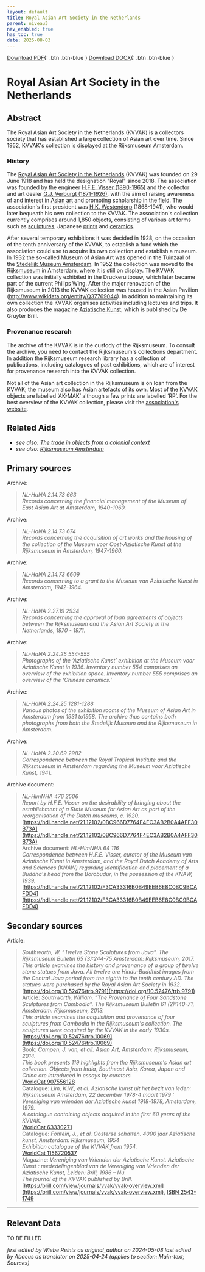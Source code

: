 ```yaml
---
layout: default
title: Royal Asian Art Society in the Netherlands
parent: niveau3
nav_enabled: true
has_toc: true
date: 2025-08-03
--- 
```



[Download PDF](https://raw.githubusercontent.com/colonial-heritage/research-guides-dev/refs/heads/main/EXPORTS/PDF/niveau3/English/KVVAK.pdf){: .btn .btn-blue }     [Download DOCX](https://raw.githubusercontent.com/colonial-heritage/research-guides-dev/refs/heads/main/EXPORTS/DOCX/niveau3/English/KVVAK.docx){: .btn .btn-blue }


# Royal Asian Art Society in the Netherlands


## Abstract

The Royal Asian Art Society in the Netherlands (KVVAK) is a collectors society that has established a large collection of Asian art over time. Since 1952, KVVAK's collection is displayed at the Rijksmuseum Amsterdam.

### History

The [Royal Asian Art Society in the Netherlands](https://www.wikidata.org/entity/Q96749093) (KVVAK) was founded on 29 June 1918 and has held the designation "Royal" since 2018. The association was founded by the engineer [H.F.E. Visser (1890-1965)](https://www.wikidata.org/entity/Q83286861) and the collector and art dealer [G.J. Verburgt (1871-1926)](https://www.wikidata.org/entity/Q84499681), with the aim of raising awareness of and interest in [Asian art](https://www.wikidata.org/entity/Q3399573) and promoting scholarship in the field. The association's first president was [H.K. Westendorp](https://www.wikidata.org/entity/Q96749169) (1868-1941), who would later bequeath his own collection to the KVVAK. The association's collection currently comprises around 1,850 objects, consisting of various art forms such as [sculptures](http://vocab.getty.edu/aat/300047090), Japanese [prints](http://vocab.getty.edu/aat/300106750) and [ceramics](http://vocab.getty.edu/aat/300310706). 

After several temporary exhibitions it was decided in 1928, on the occasion of the tenth anniversary of the KVVAK, to establish a fund which the association could use to acquire its own collection and establish a museum. In 1932 the so-called Museum of Asian Art was opened in the Tuinzaal of the [Stedelijk Museum Amsterdam](https://www.wikidata.org/entity/Q924335). In 1952 the collection was moved to the [Rijksmuseum](https://www.wikidata.org/entity/Q190804) in Amsterdam, where it is still on display. The KVVAK collection was initially exhibited in the Druckeruitbouw, which later became part of the current Philips Wing. After the major renovation of the Rijksmuseum in 2013 the KVVAK collection was housed in the Asian Pavilion (http://www.wikidata.org/entity/Q37769044). In addition to maintaining its own collection the KVVAK organises activities including lectures and trips. It also produces the magazine [Aziatische Kunst](https://brill.com/view/journals/vvak/vvak-overview.xml), which is published by De Gruyter Brill.

### Provenance research

The archive of the KVVAK is in the custody of the Rijksmuseum. To consult the archive, you need to contact the Rijksmuseum's collections department. In addition the Rijksmuseum research library has a collection of publications, including catalogues of past exhibitions, which are of interest for provenance research into the KVVAK collection. 

Not all of the Asian art collection in the Rijksmuseum is on loan from the KVVAK; the museum also has Asian artefacts of its own. Most of the KVVAK objects are labelled ‘AK-MAK’ although a few prints are labelled ‘RP’. For the best overview of the KVVAK collection, please visit the [association's website](https://www.kvvak.nl/collectie/).


## Related Aids

 - _see also: [The trade in objects from a colonial context](niveau2/English/Trade_20240316.yml)_  
 - _see also: [Rijksmuseum Amsterdam](niveau3/English/RijksmuseumAmsterdam_20240905.yml)_  

## Primary sources

Archive:
  > *NL-HaNA 2.14.73 663*  
> _Records concerning the financial management of the Museum of East Asian Art at Amsterdam, 1940-1960._  
>   
Archive:
  > *NL-HaNA 2.14.73 674*  
> _Records concerning the acquisition of art works and the housing of the collection of the Museum voor Oost-Aziatische Kunst at the Rijksmuseum in Amsterdam, 1947-1960._  
>   
Archive:
  > *NL-HaNA 2.14.73 6609*  
> _Records concerning to a grant to the Museum van Aziatische Kunst in Amsterdam, 1942-1964._  
>   
Archive:
  > *NL-HaNA 2.27.19 2934*  
> _Records concerning the approval of loan agreements of objects between the Rijksmuseum and the Asian Art Society in the Netherlands, 1970 - 1971._  
>   
Archive:
  > *NL-HaNA 2.24.25 554-555*  
> _Photographs of the ‘Aziatische Kunst’ exhibition at the Museum voor Aziatische Kunst in 1936. Inventory number 554 comprises an overview of the exhibition space. Inventory number 555 comprises an overview of the ‘Chinese ceramics.’_  
>   
Archive:
  > *NL-HaNA 2.24.25 1281-1288*  
> _Various photos of the exhibition rooms of the Museum of Asian Art in Amsterdam from 1931 to1958. The archive thus contains both photographs from both the Stedelijk Museum and the Rijksmuseum in Amsterdam._  
>   
Archive:
  > *NL-HaNA 2.20.69 2982*  
> _Correspondence between the Royal Tropical Institute and the Rijksmuseum in Amsterdam regarding the Museum voor Aziatische Kunst, 1941._  
>   
Archive document:
  > *NL-HlmNHA 476 2506*  
> _Report by H.F.E. Visser on the desirability of bringing about the establishment of a State Museum for Asian Art as part of the reorganisation of the Dutch museums, c. 1920._  
> [https://hdl.handle.net/21.12102/0BC966D7764F4EC3AB2B0A4AFF30B73A](https://hdl.handle.net/21.12102/0BC966D7764F4EC3AB2B0A4AFF30B73A)  
Archive document:
  > *NL-HlmNHA 64 116*  
> _Correspondence between H.F.E. Visser, curator of the Museum van Aziatische Kunst in Amsterdam, and the Royal Dutch Academy of Arts and Sciences (KNAW) regarding identification and placement of a Buddha's head from the Borobudur, in the possession of the KNAW, 1939._  
> [https://hdl.handle.net/21.12102/F3CA33316B0B49EEB6E8C0BC9BCAFDD4](https://hdl.handle.net/21.12102/F3CA33316B0B49EEB6E8C0BC9BCAFDD4)  
## Secondary sources

Article:
  > *Southworth, W. “Twelve Stone Sculptures from Java”. The Rijksmuseum Bulletin 65 (3):244-75 Amsterdam: Rijksmuseum, 2017.*  
> _This article examines the history and provenance of a group of twelve stone statues from Java. All twelve are Hindu-Buddhist images from the Central Java period from the eighth to the tenth century AD. The statues were purchased by the Royal Asian Art Society in 1932._  
> [https://doi.org/10.52476/trb.9791](https://doi.org/10.52476/trb.9791)  
Article:
  > *Southworth, William. “The Provenance of Four Sandstone Sculptures from Cambodia”. The Rijksmuseum Bulletin 61 (2):140-71, Amsterdam: Rijksmuseum, 2013.*  
> _This article examines the acquisition and provenance of four sculptures from Cambodia in the Rijksmuseum's collection. The sculptures were acquired by the KVVAK in the early 1930s._  
> [https://doi.org/10.52476/trb.10069](https://doi.org/10.52476/trb.10069)  
Book:
  > *Campen, J. van, et all. Asian Art, Amsterdam: Rijksmuseum, 2014.*  
> _This book presents 119 highlights from the Rijksmuseum's Asian art collection. Objects from India, Southeast Asia, Korea, Japan and China are introduced in essays by curators._  
> [WorldCat 907556128](https://search.worldcat.org/title/907556128)  
Catalogue:
  > *Lim, K.W., et al. Aziatische kunst uit het bezit van leden: Rijksmuseum Amsterdam, 22 december 1978-4 maart 1979 : Vereniging van vrienden der Aziatische kunst 1918-1978, Amsterdam, 1979.*  
> _A catalogue containing objects acquired in the first 60 years of the KVVAK._  
> [WorldCat 63330271](https://search.worldcat.org/title/63330271)  
Catalogue:
  > *Fontein, J., et al. Oosterse schatten. 4000 jaar Aziatische kunst, Amsterdam: Rijksmuseum, 1954*  
> _Exhibition catalogue of the KVVAK from 1954._  
> [WorldCat 1156720537](https://search.worldcat.org/title/1156720537)  
Magazine:
  > *Vereniging van Vrienden der Aziatische Kunst. Aziatische Kunst : mededelingenblad van de Vereniging van Vrienden der Aziatische Kunst, Leiden: Brill, 1986 – Nu.*  
> _The journal of the KVVAK published by Brill._  
> [https://brill.com/view/journals/vvak/vvak-overview.xml](https://brill.com/view/journals/vvak/vvak-overview.xml), [ISBN 2543-1749](https://portal.issn.org/resource/ISSN/2543-1749)  


---
## Relevant Data 
TO BE FILLED

_first edited by Wiebe Reints as original_author on 2024-05-08_
_last edited by Abacus as translator on 2025-04-24
        (applies to section: Main-text; Sources)_
        